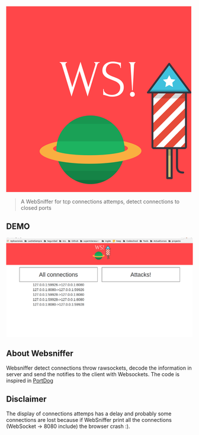 

&nbsp;
&nbsp; 
&nbsp;
&nbsp;
&nbsp;
&nbsp;
&nbsp;
&nbsp;
&nbsp;
&nbsp;
&nbsp;
&nbsp;
&nbsp;
&nbsp;
&nbsp;
&nbsp;
&nbsp;
&nbsp;
&nbsp;
&nbsp;
&nbsp;
&nbsp; ![Websn](public/images/logowps.png)


> A WebSniffer for tcp connections attemps, detect connections to closed ports


## DEMO

![WebSn](webso.gif)


## About Websniffer

Websniffer detect connections throw rawsockets, decode the information in server and send the notifies to the client with Websockets.
The code is inspired in [PortDog](https://github.com/puniaze/PortDog)


## Disclaimer

The display of connections attemps has a delay and probably some connections are lost because if WebSniffer print all the connections (WebSocket -> 8080 include) the browser crash :).
